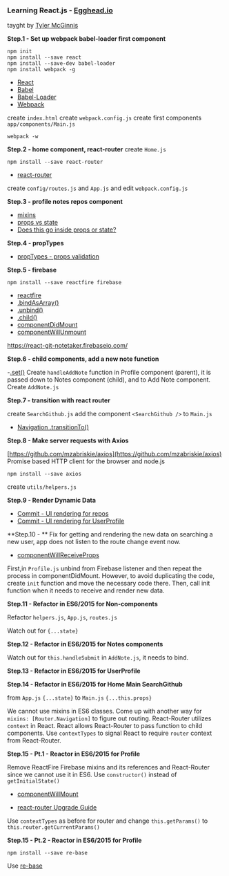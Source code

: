 ### Learning React.js - [Egghead.io](https://egghead.io)
tayght by [Tyler McGinnis](https://egghead.io/instructors/tyler-mcginnis)

**Step.1 - Set up webpack babel-loader first component**
```
npm init
npm install --save react
npm install --save-dev babel-loader
npm install webpack -g
```
- [React](http://facebook.github.io/react/index.html)
- [Babel](https://babeljs.io/)
- [Babel-Loader](https://github.com/babel/babel-loader)
- [Webpack](http://webpack.github.io/)

create `index.html`
create `webpack.config.js`
create first components `app/components/Main.js`

```
webpack -w
```

**Step.2 - home component, react-router**
create `Home.js`
```
npm install --save react-router
```
- [react-router](https://github.com/rackt/react-router)

create `config/routes.js` and `App.js` and edit `webpack.config.js`

**Step.3 - profile notes repos component**
- [mixins](https://facebook.github.io/react/docs/reusable-components.html#mixins)
- [props vs state](https://facebook.github.io/react/docs/thinking-in-react.html#a-brief-interlude-props-vs-state)
- [Does this go inside props or state?](https://github.com/uberVU/react-guide/blob/master/props-vs-state.md#does-this-go-inside-props-or-state)

**Step.4 - propTypes**

- [propTypes - props validation](https://facebook.github.io/react/docs/reusable-components.html#prop-validation)

**Step.5 - firebase**
```
npm install --save reactfire firebase
```
- [reactfire](https://www.firebase.com/docs/web/libraries/react/?utm_source=reactfire)
- [.bindAsArray()](https://www.firebase.com/docs/web/libraries/react/api.html#section-bindAsArray)
- [.unbind()](https://www.firebase.com/docs/web/libraries/react/api.html#section-unbind)
- [.child()](https://www.firebase.com/docs/web/api/firebase/child.html)
- [componentDidMount](https://facebook.github.io/react/docs/component-specs.html#mounting-componentdidmount)
- [componentWillUnmount](https://facebook.github.io/react/docs/component-specs.html#unmounting-componentwillunmount)

https://react-git-notetaker.firebaseio.com/

**Step.6 - child components, add a new note function**

-[.set()](https://www.firebase.com/docs/web/api/firebase/set.html)
Create `handleAddNote` function in Profile component (parent), it is passed down to Notes component (child), and to Add Note component.
Create `AddNote.js`

**Step.7 - transition with react router**

create `SearchGithub.js`
add the component `<SearchGithub />` to `Main.js`
- [Navigation .transitionTo()](http://rackt.github.io/react-router/#Navigation)

**Step.8 - Make server requests with Axios**

[https://github.com/mzabriskie/axios](https://github.com/mzabriskie/axios)
Promise based HTTP client for the browser and node.js
```
npm install --save axios
```
create `utils/helpers.js`


**Step.9 - Render Dynamic Data**

- [Commit - UI rendering for repos](https://github.com/yhagio/react-github-notetaker/commit/c28b6cbb19d121d41fc2c083fec8ca5d329b8ca0)
- [Commit - UI rendering for UserProfile](https://github.com/yhagio/react-github-notetaker/commit/bc4d8bf45ea37f55e8f1c73d18fd7e207c77033a)


**Step.10 - **
Fix for getting and rendering the new data on searching a new user, 
app does not listen to the route change event now.

- [componentWillReceiveProps](https://facebook.github.io/react/docs/component-specs.html#updating-componentwillreceiveprops)

First,in `Profile.js` unbind from Firebase listener and then repeat the process in componentDidMount. However,
to avoid duplicating the code, create `init` function and move the necessary code there.
Then, call init function when it needs to receive and render new data.

**Step.11 - Refactor in ES6/2015 for Non-components**

Refactor `helpers.js`, `App.js`, `routes.js`

Watch out for `{...state}`

**Step.12 - Refactor in ES6/2015 for Notes components**

Watch out for `this.handleSubmit` in `AddNote.js`, it needs to bind.

**Step.13 - Refactor in ES6/2015 for UserProfile**

**Step.14 - Refactor in ES6/2015 for Home Main SearchGithub**

from `App.js` `{...state}` to `Main.js` `{...this.props}`

We cannot use mixins in ES6 classes. 
Come up with another way for `mixins: [Router.Navigation]` to figure out routing.
React-Router utilizes `context` in React. 
React allows React-Router to pass function to child components.
Use `contextTypes` to signal React to require `router` context from React-Router.

**Step.15 - Pt.1 - Reactor in ES6/2015 for Profile**

Remove ReactFire Firebase mixins and its references and React-Router since we cannot use it in ES6.
Use `constructor()` instead of `getInitialState()`

- [componentWillMount](https://facebook.github.io/react/docs/component-specs.html#mounting-componentwillmount)

- [react-router Upgrade Guide](https://github.com/rackt/react-router/blob/master/UPGRADE_GUIDE.md)

Use `contextTypes` as before for router and change `this.getParams()` to `this.router.getCurrentParams()`

**Step.15 - Pt.2 - Reactor in ES6/2015 for Profile**

```
npm install --save re-base
```
Use [re-base](https://github.com/tylermcginnis/re-base)

